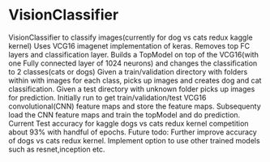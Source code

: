 # VisionClassifier
VisionClassifier to classify images(currently for dog vs cats redux kaggle kernel)
Uses VCG16 imagenet implementation of keras. Removes top FC layers and classification layer.
Builds a TopModel on top of the VCG16(with one Fully connected layer of 1024 neurons) and changes the classification
to 2 classes(cats or dogs)
Given a train/validation directory with folders within with images for each class, picks up images
and creates dog and cat classification.
Given a test directory with unknown folder picks up images for prediction.
Initially run to get train/validation/test VCG16 convolutional(CNN) feature maps and store the feature maps.
Subsequenty load the CNN feature maps and train the topModel and do prediction.
Current Test accuracy for kaggle dogs vs cats redux kernel competition about 93% with handful of epochs.
Future todo:
Further improve accuracy of dogs vs cats redux kernel.
Implement option to use other trained models such as resnet,inception etc.

